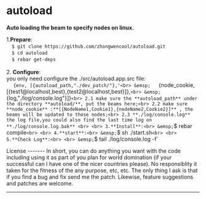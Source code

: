 autoload
========

**Auto loading the beam to specify nodes on linux.**

1.**Prepare**:<br>
&emsp;`$ git clone https://github.com/zhongwencool/autoload.git`<br>
&emsp;`$ cd autoload` <br>
&emsp;`$ rebar get-deps` <br>
<br>
2. **Configure**:<br>
you only need configure the ./src/autoload.app.src file:<br>
&emsp;    ` {env, [{autoload_path,"./dev_patch/"},'<br>
&emsp;    `{node_cookie,[{test1@localhost,best},{test2@localhost,best}]},`<br>
&emsp;         `{log,"./log/console.log"}]}`<br>
2.1 make sure the **autoload_path** under the directory **autoload/**, put the beams here;<br>
2.2 make sure **node_cookie** :**[{NodeName1,Cookie1},{nodeName2,Cookie2}]** , the beams will be updated to those nodes;<br>
2.3 **./log/console.log**  the log file,you could also find the last time log on **./log/console.log.bak** <br>
<br>
3.**Install**:<br>
&emsp;`$ rebar compile`<br>
<br>
4.**start**:<br>
&emsp;`$ sh ./start.sh`<br>
<br>
5.**Check Log**:<br>
<br>
&emsp;`$ tail ./log/console.log -f`<br>

<p></p>
License
-------
In short, you can do anything you want with the code including using it as part
of you plan for world domination (if your successful can I have one of the nicer
countries please). No responsiblity it taken for the fitness of the any purpose,
etc, etc. The only thing I ask is that if you find a bug and fix send me the
patch. Likewise, feature suggestions and patches are welcome.

------
